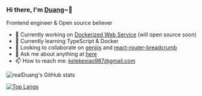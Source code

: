 ### Hi there, I'm [Duang](https://www.zakum.cn/)~👋

Frontend engineer & Open source believer

- 🔭 Currently working on [Dockerized Web Service](https://github.com/realDuang/dockerized-web-service) (will open source soon)
- 🌱 Currently learning TypeScript & Docker
- 👯 Looking to collaborate on [genjijs](https://github.com/realDuang/genjijs) and [react-router-breadcrumb](https://github.com/realDuang/react-router-breadcrumb)
- 💬 Ask me about anything at [here](https://github.com/realDuang/blog/issues)
- 📫 How to reach me: [kelekexiao987@gmail.com](kelekexiao987@gmail.com)

![realDuang's GitHub stats](https://github-readme-stats.vercel.app/api?username=realDuang&count_private=true&show_icons=true)

[![Top Langs](https://github-readme-stats.vercel.app/api/top-langs/?username=realDuang&layout=compact)](https://github.com/anuraghazra/github-readme-stats)

<!--
**realDuang/realDuang** is a ✨ _special_ ✨ repository because its `README.md` (this file) appears on your GitHub profile.

Here are some ideas to get you started:

- 🔭 I’m currently working on ...
- 🌱 I’m currently learning ...
- 👯 I’m looking to collaborate on ...
- 🤔 I’m looking for help with ...
- 💬 Ask me about ...
- 📫 How to reach me: ...
- 😄 Pronouns: ...
- ⚡ Fun fact: ...
-->
